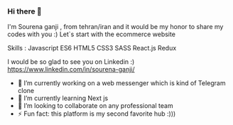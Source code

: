 ### Hi there 👋

I'm Sourena ganji , from tehran/iran and it would be my honor to share my codes with you :)
Let`s start with the ecommerce website

Skills :
Javascript ES6
HTML5 
CSS3 
SASS
React.js
Redux

I would be so glad to see you on Linkedin :)
https://www.linkedin.com/in/sourena-ganji/
    

- 🔭 I’m currently working on a web messenger which is kind of Telegram clone
- 🌱 I’m currently learning Next js
- 👯 I’m looking to collaborate on any professional team
- ⚡ Fun fact: this platform is my second favorite hub :)))

